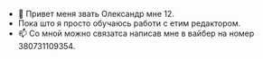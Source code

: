 - 👋  Привет меня звать Олександр мне 12.
- Пока што я просто обучаюсь работи с етим редактором.
- 📫 Со мной можно связатса написав мне в вайбер на номер 380731109354.
<!---
hulekc/hulekc is a ✨ special ✨ repository because its `README.md` (this file) appears on your GitHub profile.
You can click the Preview link to take a look at your changes.
--->
